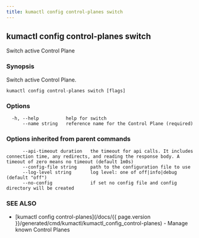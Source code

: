 ```yaml
---
title: kumactl config control-planes switch
---
```

## kumactl config control-planes switch

Switch active Control Plane

### Synopsis

Switch active Control Plane.

```
kumactl config control-planes switch [flags]
```

### Options

```
  -h, --help          help for switch
      --name string   reference name for the Control Plane (required)
```

### Options inherited from parent commands

```
      --api-timeout duration   the timeout for api calls. It includes connection time, any redirects, and reading the response body. A timeout of zero means no timeout (default 1m0s)
      --config-file string     path to the configuration file to use
      --log-level string       log level: one of off|info|debug (default "off")
      --no-config              if set no config file and config directory will be created
```

### SEE ALSO

* [kumactl config control-planes](/docs/{{ page.version }}/generated/cmd/kumactl/kumactl_config_control-planes)	 - Manage known Control Planes

